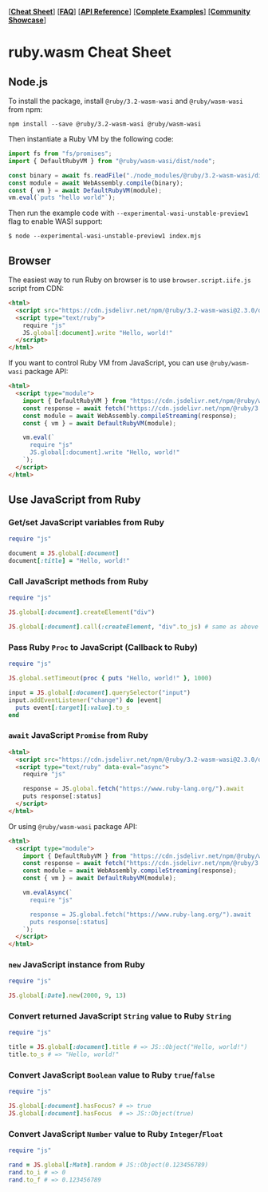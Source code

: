 [[**Cheat Sheet**]](./cheat_sheet.md)
[[**FAQ**]](./faq.md)
[[**API Reference**]](./api.md)
[[**Complete Examples**]](https://github.com/ruby/ruby.wasm/tree/main/packages/npm-packages/ruby-wasm-wasi/example)
[[**Community Showcase**]](https://github.com/ruby/ruby.wasm/wiki/Showcase)

# ruby.wasm Cheat Sheet

## Node.js

To install the package, install `@ruby/3.2-wasm-wasi` and `@ruby/wasm-wasi` from npm:

```console
npm install --save @ruby/3.2-wasm-wasi @ruby/wasm-wasi
```

Then instantiate a Ruby VM by the following code:

```javascript
import fs from "fs/promises";
import { DefaultRubyVM } from "@ruby/wasm-wasi/dist/node";

const binary = await fs.readFile("./node_modules/@ruby/3.2-wasm-wasi/dist/ruby.wasm");
const module = await WebAssembly.compile(binary);
const { vm } = await DefaultRubyVM(module);
vm.eval(`puts "hello world"`);
```

Then run the example code with `--experimental-wasi-unstable-preview1` flag to enable WASI support:

```console
$ node --experimental-wasi-unstable-preview1 index.mjs
```

## Browser

The easiest way to run Ruby on browser is to use `browser.script.iife.js` script from CDN:

```html
<html>
  <script src="https://cdn.jsdelivr.net/npm/@ruby/3.2-wasm-wasi@2.3.0/dist/browser.script.iife.js"></script>
  <script type="text/ruby">
    require "js"
    JS.global[:document].write "Hello, world!"
  </script>
</html>
```

If you want to control Ruby VM from JavaScript, you can use `@ruby/wasm-wasi` package API:

```html
<html>
  <script type="module">
    import { DefaultRubyVM } from "https://cdn.jsdelivr.net/npm/@ruby/wasm-wasi@2.3.0/dist/esm/browser.js";
    const response = await fetch("https://cdn.jsdelivr.net/npm/@ruby/3.2-wasm-wasi@2.3.0/dist/ruby+stdlib.wasm");
    const module = await WebAssembly.compileStreaming(response);
    const { vm } = await DefaultRubyVM(module);

    vm.eval(`
      require "js"
      JS.global[:document].write "Hello, world!"
    `);
  </script>
</html>
```

## Use JavaScript from Ruby

### Get/set JavaScript variables from Ruby

```ruby
require "js"

document = JS.global[:document]
document[:title] = "Hello, world!"
```

### Call JavaScript methods from Ruby

```ruby
require "js"

JS.global[:document].createElement("div")

JS.global[:document].call(:createElement, "div".to_js) # same as above
```

### Pass Ruby `Proc` to JavaScript (Callback to Ruby)

```ruby
require "js"

JS.global.setTimeout(proc { puts "Hello, world!" }, 1000)

input = JS.global[:document].querySelector("input")
input.addEventListener("change") do |event|
  puts event[:target][:value].to_s
end
```

### `await` JavaScript `Promise` from Ruby

```html
<html>
  <script src="https://cdn.jsdelivr.net/npm/@ruby/3.2-wasm-wasi@2.3.0/dist/browser.script.iife.js"></script>
  <script type="text/ruby" data-eval="async">
    require "js"

    response = JS.global.fetch("https://www.ruby-lang.org/").await
    puts response[:status]
  </script>
</html>
```

Or using `@ruby/wasm-wasi` package API:

```html
<html>
  <script type="module">
    import { DefaultRubyVM } from "https://cdn.jsdelivr.net/npm/@ruby/wasm-wasi@2.3.0/dist/esm/browser.js";
    const response = await fetch("https://cdn.jsdelivr.net/npm/@ruby/3.2-wasm-wasi@2.3.0/dist/ruby+stdlib.wasm");
    const module = await WebAssembly.compileStreaming(response);
    const { vm } = await DefaultRubyVM(module);

    vm.evalAsync(`
      require "js"

      response = JS.global.fetch("https://www.ruby-lang.org/").await
      puts response[:status]
    `);
  </script>
</html>
```

### `new` JavaScript instance from Ruby

```ruby
require "js"

JS.global[:Date].new(2000, 9, 13)
```

### Convert returned JavaScript `String` value to Ruby `String`

```ruby
require "js"

title = JS.global[:document].title # => JS::Object("Hello, world!")
title.to_s # => "Hello, world!"
```

### Convert JavaScript `Boolean` value to Ruby `true`/`false`

```ruby
require "js"

JS.global[:document].hasFocus? # => true
JS.global[:document].hasFocus  # => JS::Object(true)
```

### Convert JavaScript `Number` value to Ruby `Integer`/`Float`

```ruby
require "js"

rand = JS.global[:Math].random # JS::Object(0.123456789)
rand.to_i # => 0
rand.to_f # => 0.123456789
```
